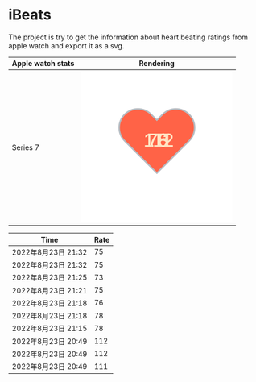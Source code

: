 # iBeats
The project is try to get the information about heart beating ratings from apple watch and export it as a svg.

| Apple watch stats | Rendering|
|--|--|
|Series 7 | ![](https://raw.githubusercontent.com/underwindfall/iBeats/main/files/heart.svg)|

<!--START_SECTION:my_heart_rate-->
| Time | Rate | 
 | ---- | ---- | 
| 2022年8月23日 21:32 | 75 |
| 2022年8月23日 21:32 | 75 |
| 2022年8月23日 21:25 | 73 |
| 2022年8月23日 21:21 | 75 |
| 2022年8月23日 21:18 | 76 |
| 2022年8月23日 21:18 | 78 |
| 2022年8月23日 21:15 | 78 |
| 2022年8月23日 20:49 | 112 |
| 2022年8月23日 20:49 | 112 |
| 2022年8月23日 20:49 | 111 |

<!--END_SECTION:my_heart_rate-->


